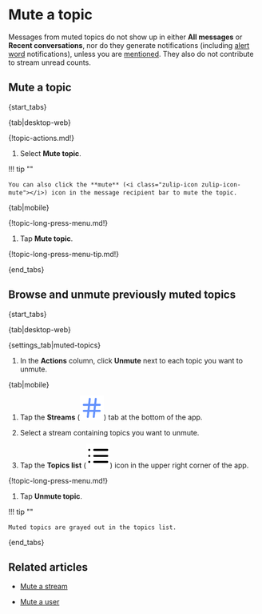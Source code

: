 # Mute a topic

Messages from muted topics do not show up in either **All messages**
or **Recent conversations**, nor do they generate notifications (including
[alert word](/help/pm-mention-alert-notifications#alert-words)
notifications), unless you are [mentioned](/help/mention-a-user-or-group).
They also do not contribute to stream unread counts.

## Mute a topic

{start_tabs}

{tab|desktop-web}

{!topic-actions.md!}

1. Select **Mute topic**.

!!! tip ""

    You can also click the **mute** (<i class="zulip-icon zulip-icon-mute"></i>) icon in the message recipient bar to mute the topic.

{tab|mobile}

{!topic-long-press-menu.md!}

1. Tap **Mute topic**.

{!topic-long-press-menu-tip.md!}

{end_tabs}

## Browse and unmute previously muted topics

{start_tabs}

{tab|desktop-web}

{settings_tab|muted-topics}

1. In the **Actions** column, click **Unmute** next to each topic you want
   to unmute.

{tab|mobile}

1. Tap the **Streams**
   (<img src="/static/images/help/mobile-hash-icon.svg" alt="hash" class="mobile-icon"/>)
   tab at the bottom of the app.

1. Select a stream containing topics you want to unmute.

1. Tap the **Topics list**
   (<img src="/static/images/help/mobile-list-icon.svg" alt="list" class="mobile-icon"/>)
   icon in the upper right corner of the app.

{!topic-long-press-menu.md!}

1. Tap **Unmute topic**.

!!! tip ""

    Muted topics are grayed out in the topics list.

{end_tabs}

## Related articles

* [Mute a stream](/help/mute-a-stream)

* [Mute a user](/help/mute-a-user)
